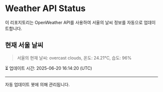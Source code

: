 
# Weather API Status

이 리포지토리는 OpenWeather API를 사용하여 서울의 날씨 정보를 자동으로 업데이트합니다.

## 현재 서울 날씨
> 서울의 현재 날씨: overcast clouds, 온도: 24.21°C, 습도: 96%

⏳ 업데이트 시간: 2025-06-20 16:14:20 (UTC)

---
자동 업데이트 봇에 의해 관리됩니다.
